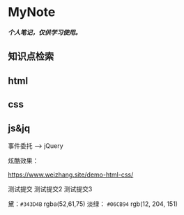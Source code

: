 # MyNote

***个人笔记，仅供学习使用。***

## 知识点检索

## html

## css

## js&jq

事件委托 --> jQuery

炫酷效果：

<https://www.weizhang.site/demo-html-css/>

测试提交
测试提交2
测试提交3

黛：`#343D4B`  rgba(52,61,75)
淡绿： `#06CB94`  rgb(12, 204, 151)


